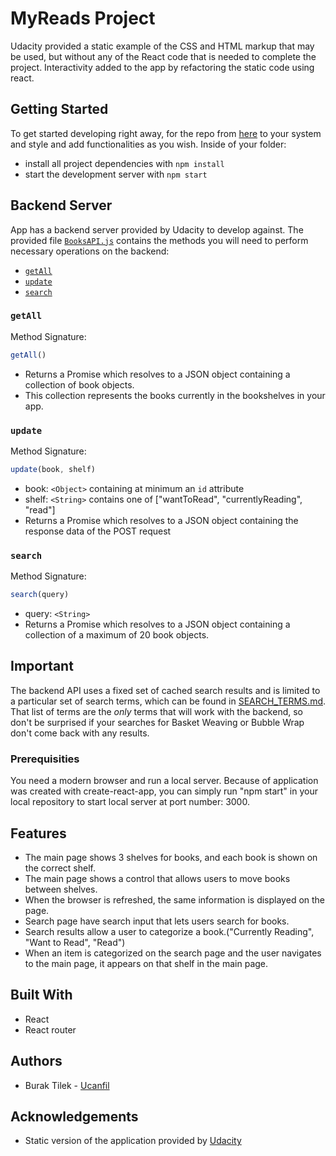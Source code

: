 # MyReads Project

Udacity provided a static example of the CSS and HTML markup that may be used, but without any of the React code that is needed to complete the project. Interactivity added to the app by refactoring the static code using react.

## Getting Started

To get started developing right away, for the repo from [here](https://github.com/ucanfil/MyReads) to your system and style and add functionalities as you wish. Inside of your folder:

* install all project dependencies with `npm install`
* start the development server with `npm start`

## Backend Server

App has a backend server provided by Udacity to develop against. The provided file [`BooksAPI.js`](src/BooksAPI.js) contains the methods you will need to perform necessary operations on the backend:

* [`getAll`](#getall)
* [`update`](#update)
* [`search`](#search)

### `getAll`

Method Signature:

```js
getAll()
```

* Returns a Promise which resolves to a JSON object containing a collection of book objects.
* This collection represents the books currently in the bookshelves in your app.

### `update`

Method Signature:

```js
update(book, shelf)
```

* book: `<Object>` containing at minimum an `id` attribute
* shelf: `<String>` contains one of ["wantToRead", "currentlyReading", "read"]
* Returns a Promise which resolves to a JSON object containing the response data of the POST request

### `search`

Method Signature:

```js
search(query)
```

* query: `<String>`
* Returns a Promise which resolves to a JSON object containing a collection of a maximum of 20 book objects.

## Important
The backend API uses a fixed set of cached search results and is limited to a particular set of search terms, which can be found in [SEARCH_TERMS.md](SEARCH_TERMS.md). That list of terms are the _only_ terms that will work with the backend, so don't be surprised if your searches for Basket Weaving or Bubble Wrap don't come back with any results.

### Prerequisities

You need a modern browser and run a local server. Because of application was created with create-react-app, you can simply run "npm start" in your local repository to start local server at port number: 3000.

## Features

* The main page shows 3 shelves for books, and each book is shown on the correct shelf.
* The main page shows a control that allows users to move books between shelves.
* When the browser is refreshed, the same information is displayed on the page.
* Search page have search input that lets users search for books.
* Search results allow a user to categorize a book.("Currently Reading", "Want to Read", "Read")
* When an item is categorized on the search page and the user navigates to the main page, it appears on that shelf in the main page.

## Built With

* React
* React router

## Authors

  - Burak Tilek - [Ucanfil](https://github.com/ucanfil)

## Acknowledgements

* Static version of the application provided by [Udacity](https://github.com/udacity/reactnd-project-myreads-starter)
